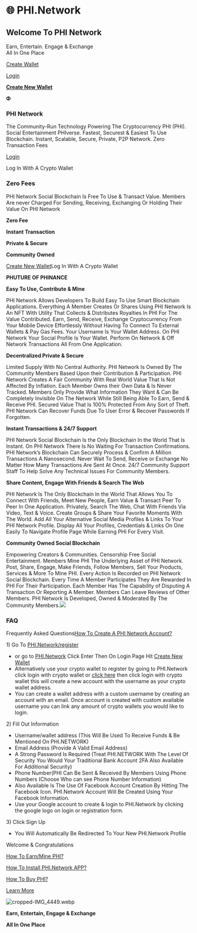 # 🌐 PHI.Network

## Welcome To PHI Network

Earn, Entertain. Engage & Exchange\
All In One Place

[Create Wallet](https://phi.network/register)

[Login](https://phi.network/login)

[**Create New Wallet**](https://phi.network/register)

**Φ**

### PHI Network

The Community-Run Technology Powering The Cryptocurrency PHI (PHI). Social Entertainment PHIverse. Fastest, Securest & Easiest To Use Blockchain. Instant, Scalable, Secure, Private, P2P Network. Zero Transaction Fees

[Login](https://phi.network/login)

Log In With A Crypto Wallet



### Zero Fees

PHI Network Social Blockchain Is Free To Use & Transact Value. Members Are never Charged For Sending, Receiving, Exchanging Or Holding Their Value On PHI Network

**Zero Fee**

**Instant Transaction**

**Private & Secure**

**Community Owned**

[Create New Wallet](https://phi.network/register)Log In With A Crypto Wallet

**PHUTURE OF PHINANCE**

**Easy To Use, Contribute & Mine**

PHI Network Allows Developers To Build Easy To Use Smart Blockchain Applications. Everything A Member Creates Or Shares Using PHI Network Is An NFT With Utility That Collects & Distributes Royalties In PHI For The Value Contributed. Earn, Send, Receive, Exchange Cryptocurrency From Your Mobile Device Effortlessly Without Having To Connect To External Wallets & Pay Gas Fees. Your Username Is Your Wallet Address. On PHI Network Your Social Profile Is Your Wallet. Perform On Network & Off Network Transactions All From One Application.



**Decentralized Private & Secure**

Limited Supply With No Central Authority. PHI Network Is Owned By The Community Members Based Upon their Contribution & Participation. PHI Network Creates A Fair Community With Real World Value That Is Not Affected By Inflation. Each Member Owns their Own Data & Is Never Tracked. Members Only Provide What Information They Want & Can Be Completely Invisible On The Network While Still Being Able To Earn, Send & Receive PHI. Secured Value That Is 100% Protected From Any Sort of Theft. PHI Network Can Recover Funds Due To User Error & Recover Passwords If Forgotten.



**Instant Transactions & 24/7 Support**

PHI Network Social Blockchain Is the Only Blockchain In the World That Is Instant. On PHI Network There Is No Waiting For Transaction Confirmations. PHI Network’s Blockchain Can Securely Process & Confirm A Million Transactions A Nanosecond. Never Wait To Send, Receive or Exchange No Matter How Many Transactions Are Sent At Once. 24/7 Community Support Staff To Help Solve Any Technical Issues For Community Members.



**Share Content, Engage With Friends & Search The Web**

PHI Network Is The Only Blockchain In the World That Allows You To Connect With Friends, Meet New People, Earn Value & Transact Peer To Peer In One Application. Privately, Search The Web, Chat With Friends Via Video, Text & Voice. Create Groups & Share Your Favorite Moments With The World. Add All Your Alternative Social Media Profiles & Links To Your PHI Network Profile. Display All Your Profiles, Credentials & Links On One Easily To Navigate Profile Page While Earning PHI For Every Visit.



**Community Owned Social Blockchain**

Empowering Creators & Communities. Censorship Free Social Entertainment. Members Mine PHI The Underlying Asset of PHI Network. Post, Share, Engage, Make Friends, Follow Members, Sell Your Products, Services & More To Mine PHI. Every Action Is Recorded on PHI Network Social Blockchain. Every Time A Member Participates They Are Rewarded In PHI For Their Participation. Each Member Has The Capability of Disputing A Transaction Or Reporting A Member. Members Can Leave Reviews of Other Members. PHI Network Is Developed, Owned & Moderated By The Community Members.![](https://phi.network/wp-content/uploads/2021/05/IMG\_3864.png)



### FAQ

Frequently Asked Questions[How To Create A PHI Network Account?](https://phi.network/)

1\) Go To [PHI.Network/register](https://phi.network/register)

* or go to [PHI.Network](https://phi.network/) Click Enter Then On Login Page Hit [Create New Wallet](https://phi.network/register)
* Alternatively use your crypto wallet to register by going to PHI.Network click login with crypto wallet or [click here](https://phi.network/login)  then click login with crypto wallet this will create a new account with the username as your crypto wallet address.&#x20;
* You can create a wallet address with a custom username by creating an account with an email. Once account is created with custom available username you can link any amount of crypto wallets you would like to login.

2\) Fill Out Information

* Username/wallet address (This Will Be Used To Receive Funds & Be Mentioned On PHI.NETWORK)
* Email Address (Provide A Valid Email Address)
* A Strong Password Is Required (Treat PHI.NETWORK With The Level Of Security You Would Your Traditional Bank Account 2FA Also Available For Additional Security)
* Phone Number(PHI Can Be Sent & Received By Members Using Phone Numbers (Choose Who can see Phone Number Information)
* Also Available Is The Use Of Facebook Account Creation By Hitting The Facebook Icon. PHI.Network Account Will Be Created Using Your Facebook Information.
* Use your Google account to create & login to PHI.Network by clicking the google logo on login or registration form. &#x20;

3\) Click Sign Up

* You Will Automatically Be Redirected To Your New PHI.Network Profile

Welcome & Congratulations&#x20;

[How To Earn/Mine PHI?](https://phi.network/)

[How To Install PHI.Network APP?](https://phi.network/)

[How To Buy PHI?](https://phi.network/)

[Learn More](https://philabs.org/)

![cropped-IMG\_4449.webp](https://phi.network/wp-content/uploads/elementor/thumbs/cropped-IMG\_4449-pmfh6pjqasbjgln16bcvfhbonlid8cv19ikfx8dth0.webp)

**Earn, Entertain, Engage & Exchange**

**All In One Place**
